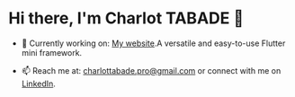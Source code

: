 # Hi there, I'm **Charlot TABADE** 👋

- :telescope: Currently working on: [My website](http://iuxcode.vercel.app/).A versatile and easy-to-use Flutter mini framework.

- :mailbox: Reach me at: charlottabade.pro@gmail.com or connect with me on [LinkedIn](https://www.linkedin.com/in/charlot-tabade/).
